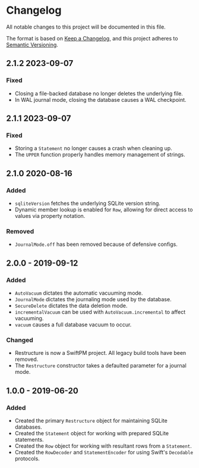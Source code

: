 #  Changelog

All notable changes to this project will be documented in this file.

The format is based on [Keep a Changelog](https://keepachangelog.com/en/1.0.0/),
and this project adheres to [Semantic Versioning](https://semver.org/spec/v2.0.0.html).

## 2.1.2 2023-09-07
### Fixed
-   Closing a file-backed database no longer deletes the underlying file.
-   In WAL journal mode, closing the database causes a WAL checkpoint.

## 2.1.1 2023-09-07
### Fixed
-   Storing a `Statement` no longer causes a crash when cleaning up.
-   The `UPPER` function properly handles memory management of strings.

## 2.1.0 2020-08-16
### Added
-   `sqliteVersion` fetches the underlying SQLite version string.
-   Dynamic member lookup is enabled for `Row`, allowing for direct access to values via property notation.

### Removed
-   `JournalMode.off` has been removed because of defensive configs.

## 2.0.0 - 2019-09-12
### Added
-   `AutoVacuum` dictates the automatic vacuuming mode.
-   `JournalMode` dictates the journaling mode used by the database.
-   `SecureDelete` dictates the data deletion mode.
-   `incrementalVacuum` can be used with `AutoVacuum.incremental` to affect vacuuming.
-   `vacuum` causes a full database vacuum to occur.

### Changed
-   Restructure is now a SwiftPM project. All legacy build tools have been removed.
-   The `Restructure` constructor takes a defaulted parameter for a journal mode.

## 1.0.0 - 2019-06-20
### Added
-   Created the primary `Restructure` object for maintaining SQLite databases.
-   Created the `Statement` object for working with prepared SQLite statements.
-   Created the `Row` object for working with resultant rows from a `Statement`.
-   Created the `RowDecoder` and `StatementEncoder` for using Swift's `Decodable` protocols. 
